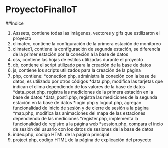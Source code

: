 # ProyectoFinalIoT





##Índice
1) Asssets, contiene todas las imágenes, vectores y gifs que estilizaron el proyecto
2) climatec, contiene la configuración de la primera estación de monitoreo
3) climatec1, contiene la configuración de segunda estación, se diferencía de la primer estación por la conexión a la base de datos
4) css, contiene las hojas de estilos utilizadas durante el proyecto
5) db, contiene el script utilizado para la creación de la base de datos
6) js, contiene los scripts utilizados para la creación de la página
7) php, contiene:
*conection.php, administra la conexión con la base de datos, es utilizado por otros códigos
*data.php, modifica las tarjetas que indican el clima dependiendo de los valores de la base de datos
*data_post.php, registra las mediciones de la primera estación en la base de datos
*data_post1.php, registra las mediciones de la segunda estación en la base de datos
*login.php y logout.php, agregan funcionalidad de inicio de sesión y de cierre de sesión a la página
*map.php, modifica las animaciones del mapa de las estaciones dependiendo de las mediciones
*register.php, implementa la funcionalidad de registro a la página web
*session.php, compara el incio de sesión del usuario con los datos de sesiones de la base de datos
8) index.php, código HTML de la página principal
9) project.php, código HTML de la página de explicación del proyecto
